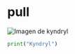 # pull
![Imagen de kyndryl](https://encrypted-tbn0.gstatic.com/images?q=tbn:ANd9GcSX_YpD8hurLtU6LQLlKeN7ZPb8_TOHQWrjxA&s)
```python
print("Kyndryl")
```
